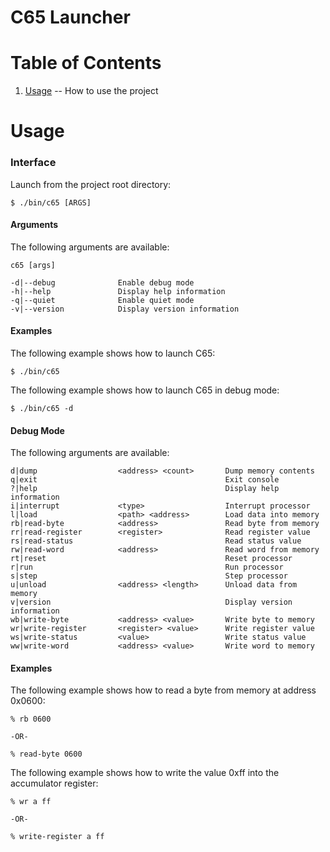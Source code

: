 C65 Launcher
=

Table of Contents
=

1. [Usage](https://github.com/majestic53/c65/tree/master/tool#usage) -- How to use the project

Usage
=

### Interface

Launch from the project root directory:

```
$ ./bin/c65 [ARGS]
```

#### Arguments

The following arguments are available:

```
c65 [args]

-d|--debug              Enable debug mode
-h|--help               Display help information
-q|--quiet              Enable quiet mode
-v|--version            Display version information
```

#### Examples

The following example shows how to launch C65:

```
$ ./bin/c65
```

The following example shows how to launch C65 in debug mode:

```
$ ./bin/c65 -d
```

#### Debug Mode

The following arguments are available:

```
d|dump                  <address> <count>       Dump memory contents
q|exit                                          Exit console
?|help                                          Display help information
i|interrupt             <type>                  Interrupt processor
l|load                  <path> <address>        Load data into memory
rb|read-byte            <address>               Read byte from memory
rr|read-register        <register>              Read register value
rs|read-status                                  Read status value
rw|read-word            <address>               Read word from memory
rt|reset                                        Reset processor
r|run                                           Run processor
s|step                                          Step processor
u|unload                <address> <length>      Unload data from memory
v|version                                       Display version information
wb|write-byte           <address> <value>       Write byte to memory
wr|write-register       <register> <value>      Write register value
ws|write-status         <value>                 Write status value
ww|write-word           <address> <value>       Write word to memory
```

#### Examples

The following example shows how to read a byte from memory at address 0x0600:

```
% rb 0600

-OR-

% read-byte 0600
```

The following example shows how to write the value 0xff into the accumulator register:

```
% wr a ff

-OR-

% write-register a ff
```
